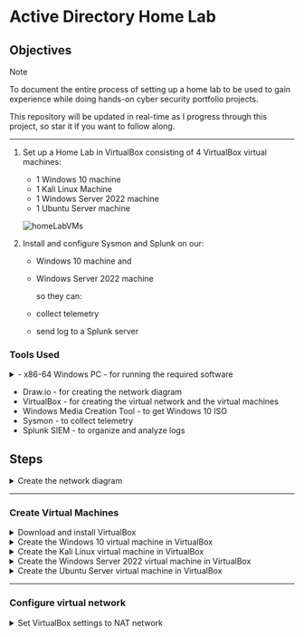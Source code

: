 # Active Directory Home Lab 

## Objectives

> [!NOTE]
> To document the entire process of setting up a home lab to be used to gain experience while doing hands-on cyber security portfolio projects.
> 
> This repository will be updated in real-time as I progress through this project, so star it if you want to follow along.

___

1) Set up a Home Lab in VirtualBox consisting of 4 VirtualBox virtual machines:

     * 1 Windows 10 machine          
     * 1 Kali Linux Machine
     * 1 Windows Server 2022 machine
     * 1 Ubuntu Server machine       
    
    ![homeLabVMs](https://github.com/alt-react/Active-Directory-Home-Lab/assets/170683744/6be2c0df-a5c2-4eff-a646-3d03f733b11c)
                                            
3) Install and configure Sysmon and Splunk on our:

   * Windows 10 machine and
   * Windows Server 2022 machine

     so they can:

   * collect telemetry 
   * send log to a Splunk server

### Tools Used

<details>
<summary>- x86-64 Windows PC - for running the required software</summary>
<br>

   * minimum specs
      * 4-core processor
      * 16 GB RAM
      * 250 GB free storage
</details>

- Draw.io - for creating the network diagram
- VirtualBox - for creating the virtual network and the virtual machines
- Windows Media Creation Tool - to get Windows 10 ISO
- Sysmon - to collect telemetry
- Splunk SIEM - to organize and analyze logs

## Steps
<details>
<summary>Create the network diagram</summary>
<br>

  ![AltReact-Initial_Network_Diagram-50%](https://github.com/alt-react/Active-Directory-Home-Lab/assets/170683744/ce5c58f5-1c5c-4503-8424-2a74cc196a04)

  * you can do this in [Draw.io](https://www.draw.io)

</details>

___

### Create Virtual Machines

<details>
<summary>Download and install VirtualBox</summary>
<br>
   
   * go to https://www.virtualbox.org/wiki/Downloads to download VirtualBox for your system
   * verify SHA256 checksum to ensure the integrity of the download
   * install VirtualBox
</details>

<details>
<summary>Create the Windows 10 virtual machine in VirtualBox</summary>
<br>

  Download the Windows 10 ISO file

   * go to https://www.microsoft.com/en-ca/software-download/windows10 and click the blue "Download Tool now" button
   * run the installation file, choose the "Create installation media (USB flash drive, DVD, or ISO file) for another PC" option, and click next.
   * choose your desired language, architecture, and edition (or leave it as default), then click next
   * choose the ISO file option, then click next, then choose your download location

  Configure the virtual machine environment to use for Windows 10 installation
   
   * click the "New" button (blue spikey orb icon) in VirtualBox
   * enter the desired name of this virtual machine in the "Name" field
   * choose the desired location for your virtual machine in the "Folder" section
   * select the Windows 10 ISO file you downloaded in the "ISO Image" section
   * for a manual Windows install select the "Skip Unattended Installation" option, or leave deselected, then click "Next"
   * choose the desired RAM amount and number of CPUs to use for this virtual machine, then click "Next"
   * choose the desired storage configuration, then click "Next"
   * if you are happy with the configuration summary, click "Finish"
   
  Install Windows 10 in the newly created virtual machine environment
   
   * click "Start" (green arrow icon) in VirtualBox to start the virtual machine
   * click "Next" in the Windows installer, then click "Install Now"
   * click "I don't have a product key", then select "Windows 10 Pro" and click  "Next"
   * click "accept license terms", then click "Next"
   * select "Custom: Install Windows only (advanced), then click "Next"
   
</details>

<details>
<summary>Create the Kali Linux virtual machine in VirtualBox</summary>
<br>

  Download the Kali Linux ISO file

   * go to [Kali.org/get-kali](https://www.kali.org/get-kali) and click "Virtual Machines"
   * select your architecture, then click "VIrtualBox"
   * once your virtual machine image downloads, make sure 7-zip is installed, then double-click the extracted Kali Linux VirtualBox image
   
  Run Kali Linux in VirtualBox
   
   * click "Start" (green arrow icon) in VirtualBox to start the virtual machine
   * login using "kali" as the username and "kali" as the password

</details>

<details>
<summary>Create the Windows Server 2022 virtual machine in VirtualBox</summary>
<br>

  Download the Windows Server 2022 ISO file

   * search for "Windows Server 2022 iso" and click the "Windows Server 2022 | Microsoft Evaluation Center" link
   * click the "Download the ISO" link, then fill out the information, and click the blue "Download Now" button
   * click the "64-bit edition" link to download the ISO

  Configure the virtual machine environment to use for Windows Server 2022 installation
   
   * click the "New" button (blue spikey orb icon) in VirtualBox
   * enter the desired name of this virtual machine in the "Name" field
   * choose the desired location for your virtual machine in the "Folder" section
   * select the Windows Server 2022 ISO file you downloaded in the "ISO Image" section
   * for a manual Windows install select the "Skip Unattended Installation" option, or leave deselected, then click "Next"
   * choose the desired RAM amount and number of CPUs to use for this virtual machine, then click "Next"
   * choose the desired storage configuration, then click "Next"
   * if you are happy with the configuration summary, click "Finish"
   
  Install Windows Server 2022 in the newly created virtual machine environment
   
   * click "Start" (green arrow icon) in VirtualBox to start the virtual machine
   * when Windows boots up, click "Next", then click "Install Now"
   * select "Windows 2022 Standard Evaluation (Desktop Experience)", then click "Next"
   * accept the "terms and agreements", then click "Next"
   * select "Custom: Install Microsoft Server Operating System only (advanced)", then click "Next"
   * after installation, enter a secure password, then click "Finish"

</details>

<details>
<summary>Create the Ubuntu Server virtual machine in VirtualBox</summary>
<br>

   Download the Ubuntu Server ISO file

   * go to [ubuntu.com](https://www.ubuntu.com), go to the products tab, and click "Ubuntu Server"
   * click the green "Download Ubuntu Server" button
   * click the green "Download 24.04 LTS" button to start the download (version 24.04 LTS was the latest version when writing this)

  Configure the virtual machine environment to use for Ubuntu Server installation
   
   * click the "New" button (blue spikey orb icon) in VirtualBox
   * enter the desired name of this virtual machine in the "Name" field
   * choose the desired location for your virtual machine in the "Folder" section
   * select the Ubuntu Server IOS file you downloaded in the "ISO Image" section
   * for a manual Windows install select the "Skip Unattended Installation" option, or leave deselected, then click "Next"
   * choose the desired RAM amount and number of CPUs to use for this virtual machine, then click "Next"
   * choose the desired storage configuration, then click "Next"
   * if you are happy with the configuration summary, click "Finish"
   
  Install Ubuntu Server in the newly created virtual machine environment
   
   * click "Start" (green arrow icon) in VirtualBox to start the virtual machine
   * select "Try or Install Ubuntu Server" and hit the enter key
   * hit enter 6 times for default settings
   * at the "Mirror check still running" section, choose "continue", and hit enter
   * at the "Guided storage configuration menu, use the down arrow to navigate to the "Done" option, then hit "Enter"
   * at the "Storage configuration menu", use the down arrow to navigate to "Done", hit "enter", then go to "Continue" and hit enter
   * at the "Profile setup screen", enter whatever name, server name, username, and password you like, then navigate to "Done" and hit "enter"
   * hit "enter" to skip "Ubuntu Pro"
   * install "Open SSH" if you'd like
   * install whatever "Featured server snaps" you'd like, then navigate to "Done" and hit enter
   * after installation, navigate to the "reboot now" option, then hit "enter"
   * if you see "cdrom failed to unmount error". hit "enter"

</details>

___

### Configure virtual network

<details>
<summary>Set VirtualBox settings to NAT network</summary>
<br>
   
   Why? So that  virtual machines can be on the same network and still have internet access

   1) open VirtualBox, click on "Tools", then click on "Network"
   2) click the "NAT Networks" tab, then click the "Create" button
   3) click on the newly created "NatNetwork" then change "Name" to whatever you like (optional)
   4) change 

</details>










<!--
option 1

# PROJECTNAME

## Objective
[Brief Objective - Remove this afterwards]

The Detection Lab project aimed to establish a controlled environment for simulating and detecting cyber attacks. The primary focus was to ingest and analyze logs within a Security Information and Event Management (SIEM) system, generating test telemetry to mimic real-world attack scenarios. This hands-on experience was designed to deepen my understanding of network security, attack patterns, and defensive strategies.

### Skills Learned
[Bullet Points - Remove this afterwards]

- Advanced understanding of SIEM concepts and practical application.
- Proficiency in analyzing and interpreting network logs.
- Ability to generate and recognize attack signatures and patterns.
- Enhanced knowledge of network protocols and security vulnerabilities.
- Development of critical thinking and problem-solving skills in cybersecurity.

### Tools Used
[Bullet Points - Remove this afterwards]

- Security Information and Event Management (SIEM) system for log ingestion and analysis.
- Network analysis tools (such as Wireshark) for capturing and examining network traffic.
- Telemetry generation tools to create realistic network traffic and attack scenarios.

## Steps
drag & drop screenshots here or use imgur and reference them using imgsrc

Every screenshot should have some text explaining what the screenshot is about.

Example below.

*Ref 1: Network Diagram*

option 2

<h1>JWipe - Disk Sanitization</h1>

 ### [YouTube Demonstration](https://youtu.be/7eJexJVCqJo)

<h2>Description</h2>
Project consists of a simple PowerShell script that walks the user through "zeroing out" (wiping) any drives that are connected to the system. The utility allows you to select the target disk and choose the number of passes that are performed. The PowerShell script will configure a diskpart script file based on the user's selections and then launch Diskpart to perform the disk sanitization.
<br />


<h2>Languages and Utilities Used</h2>

- <b>PowerShell</b> 
- <b>Diskpart</b>

<h2>Environments Used </h2>

- <b>Windows 10</b> (21H2)

<h2>Program walk-through:</h2>

<p align="center">
Launch the utility: <br/>
<img src="https://i.imgur.com/62TgaWL.png" height="80%" width="80%" alt="Disk Sanitization Steps"/>
<br />
<br />
Select the disk:  <br/>
<img src="https://i.imgur.com/tcTyMUE.png" height="80%" width="80%" alt="Disk Sanitization Steps"/>
<br />
<br />
Enter the number of passes: <br/>
<img src="https://i.imgur.com/nCIbXbg.png" height="80%" width="80%" alt="Disk Sanitization Steps"/>
<br />
<br />
Confirm your selection:  <br/>
<img src="https://i.imgur.com/cdFHBiU.png" height="80%" width="80%" alt="Disk Sanitization Steps"/>
<br />
<br />
Wait for process to complete (may take some time):  <br/>
<img src="https://i.imgur.com/JL945Ga.png" height="80%" width="80%" alt="Disk Sanitization Steps"/>
<br />
<br />
Sanitization complete:  <br/>
<img src="https://i.imgur.com/K71yaM2.png" height="80%" width="80%" alt="Disk Sanitization Steps"/>
<br />
<br />
Observe the wiped disk:  <br/>
<img src="https://i.imgur.com/AeZkvFQ.png" height="80%" width="80%" alt="Disk Sanitization Steps"/>
</p>

dropdown menu in markup
<details open>
<summary>Want to ruin the surprise?</summary>
<br>
Well, you asked for it!
</details>

 ```diff
- text in red
+ text in green
! text in orange
# text in gray
@@ text in purple (and bold)@@
```
--!>
